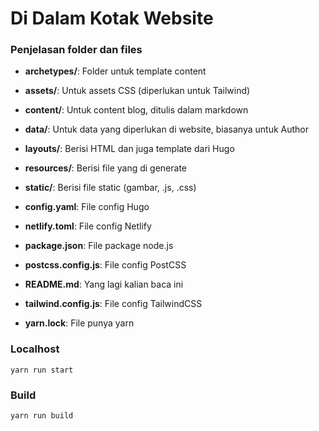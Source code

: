 # Di Dalam Kotak Website

### Penjelasan folder dan files

+ **archetypes/**: Folder untuk template content
+ **assets/**: Untuk assets CSS (diperlukan untuk Tailwind)
+ **content/**: Untuk content blog, ditulis dalam markdown
+ **data/**: Untuk data yang diperlukan di website, biasanya untuk Author
+ **layouts/**: Berisi HTML dan juga template dari Hugo
+ **resources/**: Berisi file yang di generate
+ **static/**: Berisi file static (gambar, .js, .css)

+ **config.yaml**: File config Hugo
+ **netlify.toml**: File config Netlify
+ **package.json**: File package node.js
+ **postcss.config.js**: File config PostCSS
+ **README.md**: Yang lagi kalian baca ini
+ **tailwind.config.js**: File config TailwindCSS
+ **yarn.lock**: File punya yarn

### Localhost

```shell
yarn run start
```

### Build

```shell
yarn run build
```


